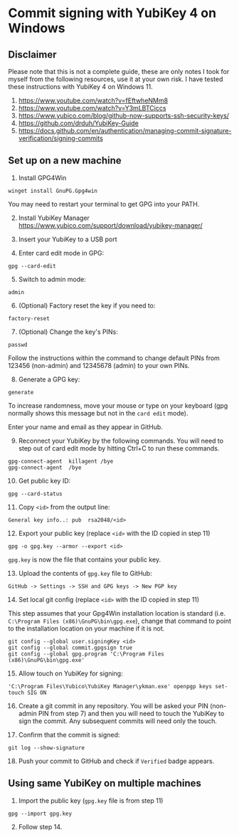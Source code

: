 # Commit signing with YubiKey 4 on Windows

## Disclaimer
Please note that this is not a complete guide, these are only notes I took for myself from the following resources, use it at your own risk. I have tested these instructions with YubiKey 4 on Windows 11.
1. https://www.youtube.com/watch?v=fEftwheNMm8
2. https://www.youtube.com/watch?v=Y3mLBTCiccs
3. https://www.yubico.com/blog/github-now-supports-ssh-security-keys/
4. https://github.com/drduh/YubiKey-Guide
5. https://docs.github.com/en/authentication/managing-commit-signature-verification/signing-commits

## Set up on a new machine

1. Install GPG4Win
```
winget install GnuPG.Gpg4win
```

You may need to restart your terminal to get GPG into your PATH.

2. Install YubiKey Manager
https://www.yubico.com/support/download/yubikey-manager/

3. Insert your YubiKey to a USB port

4. Enter card edit mode in GPG:
```
gpg --card-edit
```

5. Switch to admin mode:
```
admin
```

6. (Optional) Factory reset the key if you need to:
```
factory-reset
```

7. (Optional) Change the key's PINs:
```
passwd
```

Follow the instructions within the command to change default PINs from 123456 (non-admin) and 12345678 (admin) to your own PINs.

8. Generate a GPG key:
```
generate
```

To increase randomness, move your mouse or type on your keyboard (gpg normally shows this message but not in the `card edit` mode).

Enter your name and email as they appear in GitHub.

9. Reconnect your YubiKey by the following commands. You will need to step out of card edit mode by hitting Ctrl+C to run these commands.
```
gpg-connect-agent  killagent /bye
gpg-connect-agent  /bye
```

10. Get public key ID:
```
gpg --card-status
```

11. Copy `<id>` from the output line:
```
General key info..: pub  rsa2048/<id>
```

12. Export your public key  (replace `<id>` with the ID copied in step 11)
```
gpg -o gpg.key --armor --export <id>
```

`gpg.key` is now the file that contains your public key.

13. Upload the contents of `gpg.key` file to GitHub:
```
GitHub -> Settings -> SSH and GPG keys -> New PGP key
```

14. Set local git config (replace `<id>` with the ID copied in step 11)

This step assumes that your Gpg4Win installation location is standard (i.e. `C:\Program Files (x86)\GnuPG\bin\gpg.exe`), change that command to point to the installation location on your machine if it is not.

```
git config --global user.signingKey <id>
git config --global commit.gpgsign true
git config --global gpg.program 'C:\Program Files (x86)\GnuPG\bin\gpg.exe'
```

15. Allow touch on YubiKey for signing:
```
'C:\Program Files\Yubico\YubiKey Manager\ykman.exe' openpgp keys set-touch SIG ON
```

16. Create a git commit in any repository. You will be asked your PIN (non-admin PIN from step 7) and then you will need to touch the YubiKey to sign the commit. Any subsequent commits will need only the touch.

17. Confirm that the commit is signed:
```
git log --show-signature
```

18. Push your commit to GitHub and check if `Verified` badge appears.

## Using same YubiKey on multiple machines

1. Import the public key (`gpg.key` file is from step 11)
```
gpg --import gpg.key
```

2. Follow step 14.